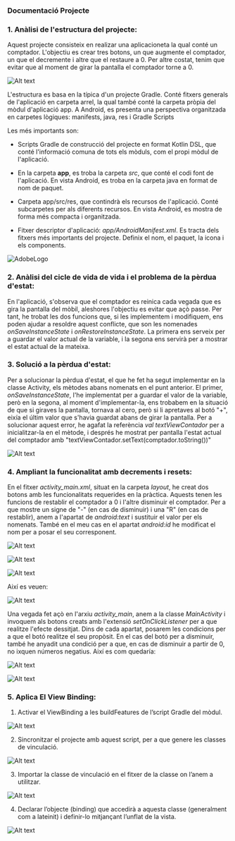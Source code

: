 ### Documentació Projecte

### 1. Anàlisi de l'estructura del projecte:

Aquest projecte consisteix en realizar una aplicacioneta la qual conté un comptador. L'objectiu es crear tres botons, un que augmente el comptador, un que el decremente i altre que el restaure a 0. Per altre costat, tenim que evitar que al moment de girar la pantalla el comptador torne a 0.

![Alt text](M%C3%B2bil-1.PNG)

L'estructura es basa en la típica d'un projecte Gradle. Conté fitxers generals de l'aplicació en carpeta arrel, la qual també conté la carpeta pròpia del mòdul d'aplicació app. A Android, es presenta una perspectiva organitzada en carpetes lògiques: manifests, java, res i Gradle Scripts

Les més importants son:

* Scripts Gradle de construcció del projecte en format Kotlin DSL, que conté l'informació comuna de tots els mòduls, com el propi mòdul de l'aplicació.

* En la carpeta **app**, es troba la carpeta *src*, que conté el codi font de l'aplicació. En vista Android, es troba en la carpeta java en format de nom de paquet.

* Carpeta app/src/res, que contindrà els recursos de l'aplicació. Conté subcarpetes per als diferents recursos. En vista Android, es mostra de forma més compacta i organitzada.

* Fitxer descriptor d'aplicació: *app/AndroidManifest.xml*. Es tracta dels fitxers més importants del projecte. Definix el nom, el paquet, la icona i els components.

![AdobeLogo](EstructuraAndroid.PNG)

### 2. Anàlisi del cicle de vida de vida i el problema de la pèrdua d'estat:

En l'aplicació, s'observa que el comptador es reinica cada vegada que es gira la pantalla del mòbil, aleshores l'objectiu es evitar que açò passe. Per tant, he trobat les dos funcions que, si les implementem i modifiquem, ens poden ajudar a resoldre aquest conflicte, que son les nomenades *onSaveInstanceState* i *onRestoreInstanceState*. La primera ens serveix per a guardar el valor actual de la variable, i la segona ens servirà per a mostrar el estat actual de la mateixa.

### 3. Solució a la pèrdua d'estat:

Per a solucionar la pèrdua d'estat, el que he fet ha segut implementar en la classe Activity, els mètodes abans nomenats en el punt anterior. El primer, *onSaveInstanceState*, l'he implementat per a guardar el valor de la variable, però en la segona, al moment d'implementar-la, ens trobabem en la situació de que si giraves la pantalla, tornava al cero, però si li apretaves al botó "+", eixía el últim valor que s'havia guardat abans de girar la pantalla. Per a solucionar aquest error, he agafat la referència *val textViewContador* per a inicialitzar-la en el mètode, i després he mostrat per pantalla l'estat actual del comptador amb "textViewContador.setText(comptador.toString())"

![Alt text](3-1.PNG)

### 4. Ampliant la funcionalitat amb decrements i resets:

En el fitxer *activity_main.xml*, situat en la carpeta *layout*, he creat dos botons amb les funcionalitats requerides en la pràctica. Aquests tenen les funcions de restablir el comptador a 0 i l'altre disminuir el comptador.
Per a que mostre un signe de "-" (en cas de disminuir) i una "R" (en cas de restablir), anem a l'apartat de *android:text* i sustituir el valor per els nomenats. També en el meu cas en el apartat *android:id* he modificat el nom per a posar el seu corresponent.

![Alt text](layout-1.PNG)

![Alt text](decrement-1.PNG)

![Alt text](restar-1.PNG)

Així es veuen:

![Alt text](botones-1.PNG)

Una vegada fet açò en l'arxiu *activity_main*, anem a la classe *MainActivity* i invoquem als botons creats amb l'extensió *setOnClickListener* per a que realitze l'efecte dessitjat. Dins de cada apartat, posarem les condicions per a que el botó realitze el seu propòsit. En el cas del botó per a disminuir, també he anyadit una condició per a que, en cas de disminuir a partir de 0, no ixquen números negatius. Així es com quedaría: 

![Alt text](condDecr-1.PNG)

![Alt text](condRest-1.PNG)

### 5. Aplica El View Binding:

1. Activar el ViewBinding a les buildFeatures de l’script Gradle del mòdul.

![Alt text](<1 Build-1.PNG>)

2. Sincronitzar el projecte amb aquest script, per a que genere les classes de vinculació.

![Alt text](<2 Build-1.PNG>)

3. Importar la classe de vinculació en el fitxer de la classe on l’anem a utilitzar.

![Alt text](<3 Build-1.PNG>)

4. Declarar l’objecte (binding) que accedirà a aquesta classe (generalment com a lateinit) i definir-lo mitjançant l’unflat de la vista.

![Alt text](<4 Build-1.PNG>)